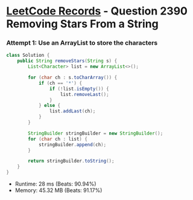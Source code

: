 # [LeetCode Records](../../README.md) - Question 2390 Removing Stars From a String

### Attempt 1: Use an ArrayList to store the characters
```java
class Solution {
    public String removeStars(String s) {
        List<Character> list = new ArrayList<>();

        for (char ch : s.toCharArray()) {
            if (ch == '*') {
                if (!list.isEmpty()) {
                    list.removeLast();
                }
            } else {
                list.addLast(ch);
            }
        }

        StringBuilder stringBuilder = new StringBuilder();
        for (char ch : list) {
            stringBuilder.append(ch);
        }

        return stringBuilder.toString();
    }
}
```
- Runtime: 28 ms (Beats: 90.94%)
- Memory: 45.32 MB (Beats: 91.17%)

<br>
